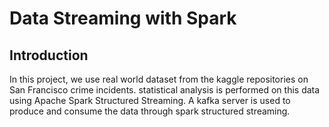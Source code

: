 # Data Streaming with Spark
## Introduction

In this project, we use real world dataset from the kaggle repositories on San Francisco crime incidents. 
statistical analysis is performed on this data using Apache Spark Structured Streaming.
A kafka server is used to produce and consume the data through spark structured streaming.

